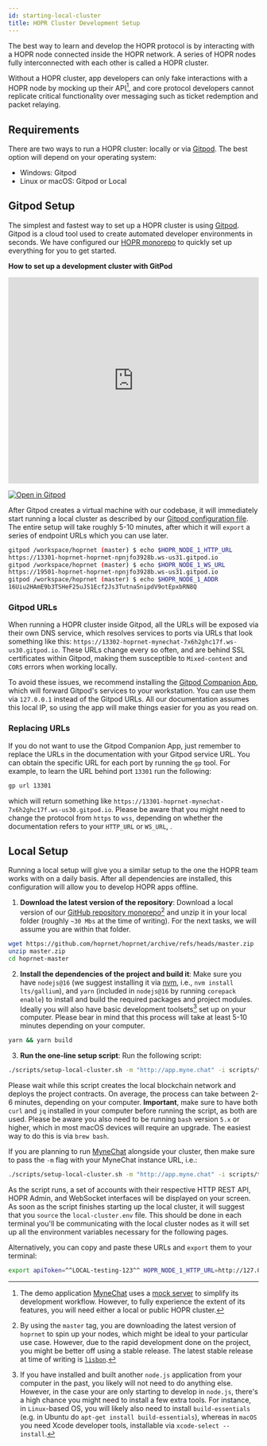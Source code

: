 ```yaml
---
id: starting-local-cluster
title: HOPR Cluster Development Setup
---
```


The best way to learn and develop the HOPR protocol is by interacting with a HOPR node connected inside the HOPR network.
A series of HOPR nodes fully interconnected with each other is called a HOPR cluster.

Without a HOPR cluster, app developers can only fake interactions with a HOPR node by mocking up their API[^1], and
core protocol developers cannot replicate critical functionality over messaging such as ticket redemption
and packet relaying.

## Requirements

There are two ways to run a HOPR cluster: locally or via [Gitpod](https://gitpod.io). The best option will depend on your operating system:

- Windows: Gitpod
- Linux or macOS: Gitpod or Local

## Gitpod Setup

The simplest and fastest way to set up a HOPR cluster is using [Gitpod](https://gitpod.io). Gitpod is a cloud tool used to create
automated developer environments in seconds. We have configured our [HOPR monorepo](https://gitpod.io/#https://github.com/hoprnet/hoprnet)
to quickly set up everything for you to get started.

**How to set up a development cluster with GitPod** 

<iframe src="https://player.vimeo.com/video/678070260?h=9ef64ca41b" width="100%" height="415" frameborder="0" allow="autoplay; fullscreen; picture-in-picture" allowfullscreen></iframe>

[![Open in Gitpod](https://gitpod.io/button/open-in-gitpod.svg)](https://gitpod.io/#https://github.com/hoprnet/hoprnet)

After Gitpod creates a virtual machine with our codebase, it will immediately start running a local cluster as described by our
[Gitpod configuration file](https://github.com/hoprnet/hoprnet/blob/master/.gitpod.yml). The entire setup will take roughly 5-10
minutes, after which it will `export` a series of endpoint URLs which you can use later.

```bash
gitpod /workspace/hoprnet (master) $ echo $HOPR_NODE_1_HTTP_URL
https://13301-hoprnet-hoprnet-npnjfo3928b.ws-us31.gitpod.io
gitpod /workspace/hoprnet (master) $ echo $HOPR_NODE_1_WS_URL
https://19501-hoprnet-hoprnet-npnjfo3928b.ws-us31.gitpod.io
gitpod /workspace/hoprnet (master) $ echo $HOPR_NODE_1_ADDR
16Uiu2HAmE9b3TSHeF25uJS1Ecf2Js3TutnaSnipdV9otEpxbRN8Q
```

### Gitpod URLs

When running a HOPR cluster inside Gitpod, all the URLs will be exposed via their own DNS service, which resolves services to ports via
URLs that look something like this: `https://13302-hoprnet-mynechat-7x6h2ghc17f.ws-us30.gitpod.io`. These URLs change every so often, and are behind
SSL certificates within Gitpod, making them susceptible to `Mixed-content` and `CORS` errors when working locally.

To avoid these issues, we recommend installing the [Gitpod Companion App](https://www.gitpod.io/docs/develop/local-companion), which will forward Gitpod's services to your workstation. You can use them via `127.0.0.1` instead of the Gitpod URLs. All our documentation
assumes this local IP, so using the app will make things easier for you as you read on.

### Replacing URLs

If you do not want to use the Gitpod Companion App, just remember to replace the URLs in the documentation with your Gitpod service URL. You
can obtain the specific URL for each port by running the `gp` tool. For example, to learn the URL behind port `13301` run the following:

```bash
gp url 13301
```

which will return something like `https://13301-hoprnet-mynechat-7x6h2ghc17f.ws-us30.gitpod.io`. Please be aware that you might need to change the protocol from `https` to `wss`, depending on whether the documentation refers to your `HTTP_URL` or `WS_URL`, .

## Local Setup

Running a local setup will give you a similar setup to the one the HOPR team works with on a daily basis. After all dependencies are installed,
this configuration will allow you to develop HOPR apps offline.

1. **Download the latest version of the repository**: Download a local version of our [GitHub repository monorepo](https://github.com/hoprnet/hoprnet)[^2]
   and unzip it in your local folder (roughly `~30 Mbs` at the time of writing). For the next tasks, we will assume you are within that folder.

```bash
wget https://github.com/hoprnet/hoprnet/archive/refs/heads/master.zip
unzip master.zip
cd hoprnet-master
```

2. **Install the dependencies of the project and build it**: Make sure you have `nodejs@16` (we suggest installing it via [nvm](https://github.com/nvm-sh/nvm), i.e., `nvm install lts/gallium`), and `yarn` (included in `nodejs@16` by running `corepack enable`)
   to install and build the required packages and project modules. Ideally you will also have basic development toolsets[^3] set up on your computer. Please bear in mind that this process will take at least 5-10 minutes depending on your computer.

```bash
yarn && yarn build
```

3. **Run the one-line setup script**: Run the following script: 

```bash
./scripts/setup-local-cluster.sh -m "http://app.myne.chat" -i scripts/topologies/full_interconnected_cluster.sh
```
Please wait while this script creates
   the local blockchain network and deploys the project contracts. On average, the process can take between 2-6 minutes, depending on your computer. **Important**, make sure to have both `curl` and `jq` installed in your computer
   before running the script, as both are used. Please be aware you also need to be running `bash` version `5.x` or higher,
   which in most macOS devices will require an upgrade. The easiest way to do this is via `brew bash`.

If you are planning to run [MyneChat](http://app.myne.chat/)
   alongside your cluster, then make sure to pass the `-m` flag with your MyneChat instance URL, i.e.:

```bash
./scripts/setup-local-cluster.sh -m "http://app.myne.chat" -i scripts/topologies/full_interconnected_cluster.sh
```

As the script runs, a set of accounts with their respective HTTP REST API, HOPR Admin, and WebSocket interfaces will be displayed
on your screen. As soon as the script finishes starting up the local cluster, it will suggest that you `source` the `local-cluster.env` file.
This should be done in each terminal you'll be communicating with the local cluster nodes as it will set up all the environment variables
necessary for the following pages.

Alternatively, you can copy and paste these URLs and `export` them to your terminal:

```bash
export apiToken=^^LOCAL-testing-123^^ HOPR_NODE_1_HTTP_URL=http://127.0.0.1:13301 HOPR_NODE_1_WS_URL=ws://127.0.0.1:19501 HOPR_NODE_2_HTTP_URL=ws://127.0.0.1:13302 HOPR_NODE_2_WS_URL=ws://127.0.0.1:19502 HOPR_NODE_3_HTTP_URL=http://127.0.0.1:13303 HOPR_NODE_3_WS_URL=ws://127.0.0.1:19503 HOPR_NODE_4_HTTP_URL=http://127.0.0.1:13304 HOPR_NODE_4_WS_URL=ws://127.0.0.1:19504 HOPR_NODE_5_HTTP_URL=http://127.0.0.1:13305 HOPR_NODE_5_WS_URL=ws://127.0.0.1:19505
```

[^1]:
    The demo application [MyneChat](https://github.com/hoprnet/myne-chat) uses a
    [mock server](https://github.com/hoprnet/myne-chat/blob/cf6501b2ffa24502834f567ab575630e302e3d34/mocks/index.js#L47-L79)
    to simplify its development workflow. However, to fully experience the extent of its features, you will need either a local or public HOPR cluster.

[^2]:
    By using the `master` tag, you are downloading the latest version of `hoprnet` to spin up your nodes, which might be ideal
    to your particular use case. However, due to the rapid development done on the project, you might be better off using a stable
    release. The latest stable release at time of writing is [`lisbon`](https://github.com/hoprnet/hoprnet/archive/refs/heads/release/lisbon.zip).

[^3]: If you have installed and built another `node.js` application from your computer in the past, you likely will not need to do anything else. However, in the case your are only starting to develop in `node.js`, there's a high chance you might need to install a few extra tools. For instance, in `Linux`-based OS, you will likely also need to install `build-essentials` (e.g. in Ubuntu do `apt-get install build-essentials`), whereas in `macOS` you need Xcode developer tools, installable via `xcode-select --install`.
